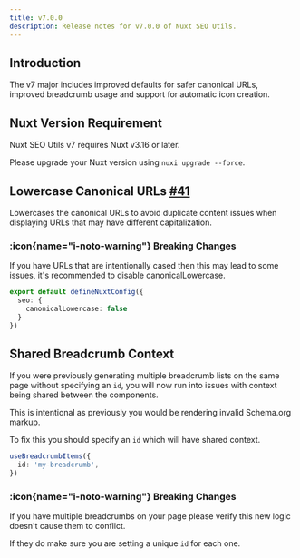 ```yaml
---
title: v7.0.0
description: Release notes for v7.0.0 of Nuxt SEO Utils.
---
```


## Introduction

The v7 major includes improved defaults for safer canonical URLs, improved breadcrumb usage and
support for automatic icon creation.

## Nuxt Version Requirement

Nuxt SEO Utils v7 requires Nuxt v3.16 or later.

Please upgrade your Nuxt version using `nuxi upgrade --force`.

## Lowercase Canonical URLs [#41](https://github.com/harlan-zw/nuxt-seo-utils/pull/41)

Lowercases the canonical URLs to avoid duplicate content issues when displaying URLs that may have different capitalization.

### :icon{name="i-noto-warning"} Breaking Changes

If you have URLs that are intentionally cased then this may lead to some issues, it's recommended to disable canonicalLowercase.

```ts
export default defineNuxtConfig({
  seo: {
    canonicalLowercase: false
  }
})
```

## Shared Breadcrumb Context

If you were previously generating multiple breadcrumb lists on the same page without specifying an `id`,
you will now run into issues with context being shared between the components.

This is intentional as previously you would be rendering invalid Schema.org markup.

To fix this you should specify an `id` which will have shared context.

```ts
useBreadcrumbItems({
  id: 'my-breadcrumb',
})
```

### :icon{name="i-noto-warning"} Breaking Changes

If you have multiple breadcrumbs on your page please verify this new logic
doesn't cause them to conflict.

If they do make sure you are setting a unique `id` for each one.
